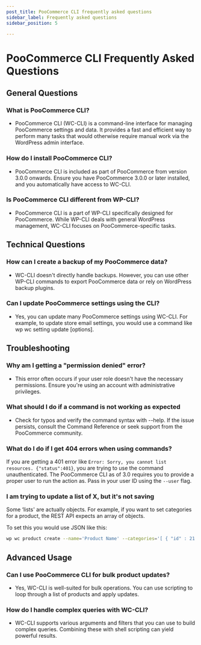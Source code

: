 ```yaml
---
post_title: PooCommerce CLI frequently asked questions
sidebar_label: Frequently asked questions
sidebar_position: 5

---
```


# PooCommerce CLI Frequently Asked Questions

## General Questions

### What is PooCommerce CLI?

- PooCommerce CLI (WC-CLI) is a command-line interface for managing PooCommerce settings and data. It provides a fast and efficient way to perform many tasks that would otherwise require manual work via the WordPress admin interface.

### How do I install PooCommerce CLI?

- PooCommerce CLI is included as part of PooCommerce from version 3.0.0 onwards. Ensure you have PooCommerce 3.0.0 or later installed, and you automatically have access to WC-CLI.

### Is PooCommerce CLI different from WP-CLI?

- PooCommerce CLI is a part of WP-CLI specifically designed for PooCommerce. While WP-CLI deals with general WordPress management, WC-CLI focuses on PooCommerce-specific tasks.

## Technical Questions

### How can I create a backup of my PooCommerce data?

- WC-CLI doesn't directly handle backups. However, you can use other WP-CLI commands to export PooCommerce data or rely on WordPress backup plugins.

### Can I update PooCommerce settings using the CLI?

- Yes, you can update many PooCommerce settings using WC-CLI. For example, to update store email settings, you would use a command like wp wc setting update [options].

## Troubleshooting

### Why am I getting a "permission denied" error?

- This error often occurs if your user role doesn't have the necessary permissions. Ensure you're using an account with administrative privileges.

### What should I do if a command is not working as expected

- Check for typos and verify the command syntax with --help. If the issue persists, consult the Command Reference or seek support from the PooCommerce community.

### What do I do if I get 404 errors when using commands?

If you are getting a 401 error like `Error: Sorry, you cannot list resources. {"status":401}`, you are trying to use the command unauthenticated. The PooCommerce CLI as of 3.0 requires you to provide a proper user to run the action as. Pass in your user ID using the `--user` flag.

### I am trying to update a list of X, but it's not saving

Some ‘lists' are actually objects. For example, if you want to set categories for a product, the REST API expects an array of objects.

To set this you would use JSON like this:

```bash
wp wc product create --name='Product Name' --categories='[ { "id" : 21 } ]' --user=admin
```

## Advanced Usage

### Can I use PooCommerce CLI for bulk product updates?

- Yes, WC-CLI is well-suited for bulk operations. You can use scripting to loop through a list of products and apply updates.

### How do I handle complex queries with WC-CLI?

- WC-CLI supports various arguments and filters that you can use to build complex queries. Combining these with shell scripting can yield powerful results.
